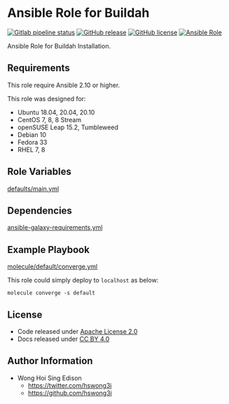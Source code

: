 # Ansible Role for Buildah

[![Gitlab pipeline status](https://img.shields.io/gitlab/pipeline/alvistack/ansible-role-buildah/master)](https://gitlab.com/alvistack/ansible-role-buildah/-/pipelines)
[![GitHub release](https://img.shields.io/github/release/alvistack/ansible-role-buildah.svg)](https://github.com/alvistack/ansible-role-buildah/releases)
[![GitHub license](https://img.shields.io/github/license/alvistack/ansible-role-buildah.svg)](https://github.com/alvistack/ansible-role-buildah/blob/master/LICENSE)
[![Ansible Role](https://img.shields.io/badge/galaxy-alvistack.buildah-blue.svg)](https://galaxy.ansible.com/alvistack/buildah)

Ansible Role for Buildah Installation.

## Requirements

This role require Ansible 2.10 or higher.

This role was designed for:

  - Ubuntu 18.04, 20.04, 20.10
  - CentOS 7, 8, 8 Stream
  - openSUSE Leap 15.2, Tumbleweed
  - Debian 10
  - Fedora 33
  - RHEL 7, 8

## Role Variables

[defaults/main.yml](defaults/main.yml)

## Dependencies

[ansible-galaxy-requirements.yml](ansible-galaxy-requirements.yml)

## Example Playbook

[molecule/default/converge.yml](molecule/default/converge.yml)

This role could simply deploy to `localhost` as below:

    molecule converge -s default

## License

  - Code released under [Apache License 2.0](LICENSE)
  - Docs released under [CC BY 4.0](http://creativecommons.org/licenses/by/4.0/)

## Author Information

  - Wong Hoi Sing Edison
      - <https://twitter.com/hswong3i>
      - <https://github.com/hswong3i>
